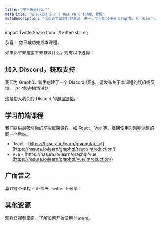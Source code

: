 ```yaml
---
title: "接下来是什么？"
metaTitle: "接下来是什么？ | Hasura GraphQL 教程"
metaDescription: "借助更丰富的社群资源，进一步学习如何使用 GraphQL 和 Hasura。 加入我们的 Discord 频道，获取支持。"
---
```


import TwitterShare from './twitter-share';

恭喜！ 你已成功完成本课程。

如果你不知道接下来该做什么，则有以下选择：

## 加入 Discord，获取支持

我们为 GraphQL 新手创建了一个 Discord 频道。 请发布关于本课程的疑问或反馈。 这个频道相当活跃。

这是加入我们的 Discord 的[邀请链接](https://discord.com/invite/hasura)。

## 学习前端课程

我们提供最吸引你的前端框架课程，如 React、Vue 等，框架使用你刚刚创建的同一个后端。

- React - [https://hasura.io/learn/graphql/react](https://hasura.io/learn/graphql/react/introduction/)
- Vue - [https://hasura.io/learn/graphql/vue](https://hasura.io/learn/graphql/vue/introduction/)

## 广而告之

喜欢这个课程？
赶快去 Twitter 上分享！ <TwitterShare />

## 其他资源

[观看该视频指南](https://hasura.io/events/webinar/get-started-with-hasura/?pg=learn&plcmt=body&cta=getting-started&tech=)，了解如何开始使用 Hasura。

